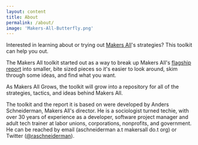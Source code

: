 ```yaml
---
layout: content
title: About
permalink: /about/
image: 'Makers-All-Butterfly.png'
---
```


Interested in learning about or trying out [Makers All](https://makersall.org/)'s strategies? This toolkit can help you out.

The Makers All toolkit started out as a way to break up Makers All's [flagship report](https://makersall.org/resources/) into smaller, bite sized pieces so it's easier to look around, skim through some ideas, and find what you want. 

As Makers All Grows, the toolkit will grow into a repository for all of the strategies, tactics, and ideas behind Makers All. 

The toolkit and the report it is based on were developed by Anders Schneiderman, Makers All's director. He is a sociologist turned techie, with over 30 years of experience as a developer, software project manager and adult tech trainer at labor unions, corporations, nonprofits, and government.  He can be reached by email (aschneiderman a.t makersall do.t org) or Twitter ([@raschneiderman](https://twitter.com/raschneiderman)).
